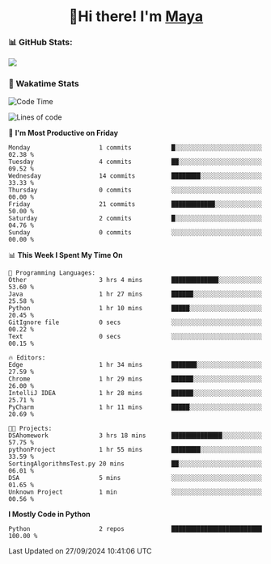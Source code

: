  <h1 align="center">👋Hi there! I'm <a href="https://liumyblog.cn">Maya</a></h1>

### 📊 GitHub Stats:
<p href="https://github.com/anuraghazra/github-readme-stats">
<img align="left" src="https://github-readme-stats.vercel.app/api?username=liumy-lay&show_icons=true&title_color=ffffff&icon_color=ffffff&text_color=ffffff&bg_color=D80835&hide_title=true" />
</p>
<br clear="left"/>

### 🚀 Wakatime Stats
<!--START_SECTION:waka-->
![Code Time](http://img.shields.io/badge/Code%20Time-101%20hrs%2043%20mins-blue)

![Lines of code](https://img.shields.io/badge/From%20Hello%20World%20I%27ve%20Written-0%20lines%20of%20code-blue)

📅 **I'm Most Productive on Friday** 

```text
Monday                   1 commits           █░░░░░░░░░░░░░░░░░░░░░░░░   02.38 % 
Tuesday                  4 commits           ██░░░░░░░░░░░░░░░░░░░░░░░   09.52 % 
Wednesday                14 commits          ████████░░░░░░░░░░░░░░░░░   33.33 % 
Thursday                 0 commits           ░░░░░░░░░░░░░░░░░░░░░░░░░   00.00 % 
Friday                   21 commits          ████████████░░░░░░░░░░░░░   50.00 % 
Saturday                 2 commits           █░░░░░░░░░░░░░░░░░░░░░░░░   04.76 % 
Sunday                   0 commits           ░░░░░░░░░░░░░░░░░░░░░░░░░   00.00 % 
```


📊 **This Week I Spent My Time On** 

```text
💬 Programming Languages: 
Other                    3 hrs 4 mins        █████████████░░░░░░░░░░░░   53.60 % 
Java                     1 hr 27 mins        ██████░░░░░░░░░░░░░░░░░░░   25.58 % 
Python                   1 hr 10 mins        █████░░░░░░░░░░░░░░░░░░░░   20.45 % 
GitIgnore file           0 secs              ░░░░░░░░░░░░░░░░░░░░░░░░░   00.22 % 
Text                     0 secs              ░░░░░░░░░░░░░░░░░░░░░░░░░   00.15 % 

🔥 Editors: 
Edge                     1 hr 34 mins        ███████░░░░░░░░░░░░░░░░░░   27.59 % 
Chrome                   1 hr 29 mins        ██████░░░░░░░░░░░░░░░░░░░   26.00 % 
IntelliJ IDEA            1 hr 28 mins        ██████░░░░░░░░░░░░░░░░░░░   25.71 % 
PyCharm                  1 hr 11 mins        █████░░░░░░░░░░░░░░░░░░░░   20.69 % 

🐱‍💻 Projects: 
DSAhomework              3 hrs 18 mins       ██████████████░░░░░░░░░░░   57.75 % 
pythonProject            1 hr 55 mins        ████████░░░░░░░░░░░░░░░░░   33.59 % 
SortingAlgorithmsTest.py 20 mins             ██░░░░░░░░░░░░░░░░░░░░░░░   06.01 % 
DSA                      5 mins              ░░░░░░░░░░░░░░░░░░░░░░░░░   01.65 % 
Unknown Project          1 min               ░░░░░░░░░░░░░░░░░░░░░░░░░   00.56 % 
```

**I Mostly Code in Python** 

```text
Python                   2 repos             █████████████████████████   100.00 % 
```




 Last Updated on 27/09/2024 10:41:06 UTC
<!--END_SECTION:waka-->
